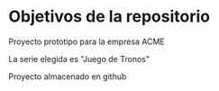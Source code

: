 # Objetivos de la repositorio

Proyecto prototipo para la empresa ACME

La serie elegida es "Juego de Tronos"

Proyecto almacenado en github


